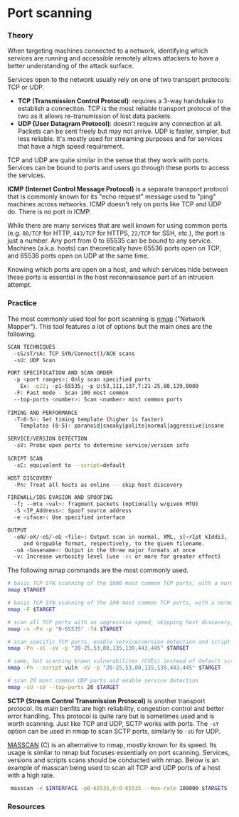 # Port scanning

### Theory <a href="#theory" id="theory"></a>

When targeting machines connected to a network, identifying which services are running and accessible remotely allows attackers to have a better understanding of the attack surface.

Services open to the network usually rely on one of two transport protocols: TCP or UDP.

* **TCP (Transmission Control Protocol)**: requires a 3-way handshake to establish a connection. TCP is the most reliable transport protocol of the two as it allows re-transmission of lost data packets.
* **UDP (User Datagram Protocol)**: doesn't require any connection at all. Packets can be sent freely but may not arrive. UDP is faster, simpler, but less reliable. It's mostly used for streaming purposes and for services that have a high speed requirement.

TCP and UDP are quite similar in the sense that they work with ports. Services can be bound to ports and users go through these ports to access the services.

**ICMP (Internet Control Message Protocol)** is a separate transport protocol that is commonly known for its "echo request" message used to "ping" machines across networks. ICMP doesn't rely on ports like TCP and UDP do. There is no port in ICMP.

While there are many services that are well known for using common ports (e.g. `80/TCP` for HTTP, `443/TCP` for HTTPS, `22/TCP` for SSH, etc.), the port is just a number. Any port from 0 to 65535 can be bound to any service. Machines (a.k.a. hosts) can theoretically have 65536 ports open on TCP, and 65536 ports open on UDP at the same time.

Knowing which ports are open on a host, and which services hide between these ports is essential in the host reconnaissance part of an intrusion attempt.

### Practice <a href="#practice" id="practice"></a>

The most commonly used tool for port scanning is [nmap](https://nmap.org/) ("Network Mapper"). This tool features a lot of options but the main ones are the following.

```bash
SCAN TECHNIQUES
  -sS/sT/sA: TCP SYN/Connect()/ACK scans
  -sU: UDP Scan

PORT SPECIFICATION AND SCAN ORDER
  -p <port ranges>: Only scan specified ports
    Ex: -p22; -p1-65535; -p U:53,111,137,T:21-25,80,139,8080
  -F: Fast mode - Scan 100 most common
  --top-ports <number>: Scan <number> most common ports
  
TIMING AND PERFORMANCE
  -T<0-5>: Set timing template (higher is faster)
    Templates (0-5): paranoid|sneaky|polite|normal|aggressive|insane 

SERVICE/VERSION DETECTION
  -sV: Probe open ports to determine service/version info
  
SCRIPT SCAN
  -sC: equivalent to --script=default

HOST DISCOVERY
  -Pn: Treat all hosts as online -- skip host discovery

FIREWALL/IDS EVASION AND SPOOFING
  -f; --mtu <val>: fragment packets (optionally w/given MTU)
  -S <IP_Address>: Spoof source address
  -e <iface>: Use specified interface

OUTPUT
  -oN/-oX/-oS/-oG <file>: Output scan in normal, XML, s|<rIpt kIddi3,
     and Grepable format, respectively, to the given filename.
  -oA <basename>: Output in the three major formats at once
  -v: Increase verbosity level (use -vv or more for greater effect)
```

The following nmap commands are the most commonly used.

```bash
# basic TCP SYN scanning of the 1000 most common TCP ports, with a normal speed
nmap $TARGET

# basic TCP SYN scanning of the 100 most common TCP ports, with a normal speed
nmap -F $TARGET

# scan all TCP ports with an aggressive speed, skipping host discovery, adding verbosity
nmap -v -Pn -p "0-65535" -T4 $TARGET

# scan specific TCP ports, enable service/version detection and script scanning, skipping host discovery, with an aggressive speed
nmap -Pn -sC -sV -p "20-25,53,80,135,139,443,445" $TARGET

# same, but scanning known vulnerabilites (CVEs) instead of default scripts
nmap -Pn --script vuln -sV -p "20-25,53,80,135,139,443,445" $TARGET

# scan 20 most common UDP ports and enable service detection
nmap -sU -sV --top-ports 20 $TARGET
```

**SCTP (Stream Control Transmission Protocol)** is another transport protocol. Its main benfits are high reliability, congestion control and better error handling. This protocol is quite rare but is sometimes used and is worth scanning. Just like TCP and UDP, SCTP works with ports. The `-sY` option can be used in nmap to scan SCTP ports, similarly to `-sU` for UDP.

[MASSCAN](https://github.com/robertdavidgraham/masscan) (C) is an alternative to nmap, mostly known for its speed. Its usage is similar to nmap but focuses essentially on port scanning. Services, versions and scripts scans should be conducted with nmap. Below is an example of masscan being used to scan all TCP and UDP ports of a host with a high rate.

```bash
 masscan -e $INTERFACE -p0-65535,U:0-65535 --max-rate 100000 $TARGETS
```

### Resources <a href="#resources" id="resources"></a>
